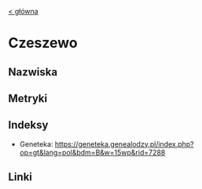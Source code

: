 [< główna](../README.md)
# Czeszewo
## Nazwiska

## Metryki

## Indeksy
+ Geneteka: https://geneteka.genealodzy.pl/index.php?op=gt&lang=pol&bdm=B&w=15wp&rid=7288

## Linki